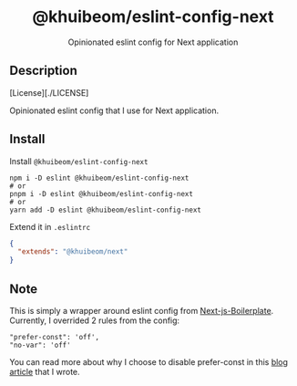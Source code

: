 <div align="center">
  <h1>@khuibeom/eslint-config-next</h1>
  <p>Opinionated eslint config for Next application</p>
</div>

## Description
[License][./LICENSE]

Opinionated eslint config that I use for Next application.

## Install
Install `@khuibeom/eslint-config-next`

```
npm i -D eslint @khuibeom/eslint-config-next
# or
pnpm i -D eslint @khuibeom/eslint-config-next
# or
yarn add -D eslint @khuibeom/eslint-config-next
```

Extend it in `.eslintrc`
```json
{
  "extends": "@khuibeom/next"
}
```

## Note
This is simply a wrapper around eslint config from [Next-js-Boilerplate](https://github.com/ixartz/Next-js-Boilerplate). Currently, I overrided 2 rules from the config:

```
"prefer-const": 'off',
"no-var": 'off'
```

You can read more about why I choose to disable prefer-const in this [blog article](https://khuibeom.com/blog/javascript-fundamentals-basics-and-lexical-scope#value-variable-function) that I wrote.
